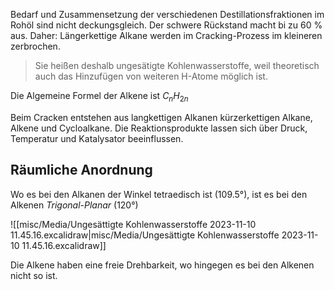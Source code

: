 Bedarf und Zusammensetzung der verschiedenen Destillationsfraktionen im Rohöl sind nicht deckungsgleich. Der schwere Rückstand macht bi zu $60$ % aus. Daher: Längerkettige Alkane werden im Cracking-Prozess im kleineren zerbrochen. 

> Sie heißen deshalb ungesätigte Kohlenwasserstoffe, weil theoretisch auch das Hinzufügen von weiteren H-Atome möglich ist. 


Die Algemeine Formel der Alkene ist $C_{n}H_{2n}$

Beim Cracken entstehen aus langkettigen Alkanen kürzerkettigen Alkane, Alkene und Cycloalkane. Die Reaktionsprodukte lassen sich über Druck, Temperatur und Katalysator beeinflussen. 

 
## Räumliche Anordnung  

Wo es bei den Alkanen der Winkel tetraedisch ist (109.5°), ist es bei den Alkenen *Trigonal-Planar* (120°)

![[misc/Media/Ungesättigte Kohlenwasserstoffe 2023-11-10 11.45.16.excalidraw|misc/Media/Ungesättigte Kohlenwasserstoffe 2023-11-10 11.45.16.excalidraw]]

Die Alkene haben eine freie Drehbarkeit, wo hingegen es bei den Alkenen nicht so ist. 

